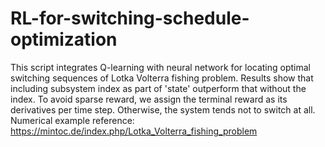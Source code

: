 # RL-for-switching-schedule-optimization
This script integrates Q-learning with neural network for locating optimal switching sequences of Lotka Volterra fishing problem. Results show that including subsystem index as part of 'state' outperform that without the index. To avoid sparse reward, we assign the terminal reward as its derivatives per time step. Otherwise, the system tends not to switch at all.  
Numerical example reference: https://mintoc.de/index.php/Lotka_Volterra_fishing_problem
 
